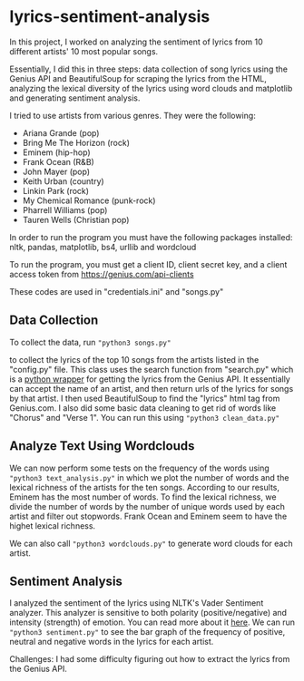 # lyrics-sentiment-analysis
In this project, I worked on analyzing the sentiment of lyrics from 10 different artists' 10 most popular
songs. 

Essentially, I did this in three steps: data collection of song lyrics using the Genius API and BeautifulSoup for scraping the lyrics from the HTML, analyzing the lexical diversity of the lyrics using word clouds and matplotlib and generating sentiment analysis. 

I tried to use artists from various genres. They were the following:
* Ariana Grande (pop)
* Bring Me The Horizon (rock)
* Eminem (hip-hop)
* Frank Ocean (R&B)
* John Mayer (pop)
* Keith Urban (country)
* Linkin Park (rock)
* My Chemical Romance (punk-rock)
* Pharrell Williams (pop)
* Tauren Wells (Christian pop)

In order to run the program you must have the following packages installed: nltk, pandas, matplotlib, bs4, urllib and wordcloud

To run the program, you must get a client ID, client secret key, and a client access token from https://genius.com/api-clients

These codes are used in "credentials.ini" and "songs.py" 

## Data Collection ##
To collect the data, run 
`"python3 songs.py"` 

to collect the lyrics of the top 10 songs from the artists listed in the "config.py" file. This class uses the search function from "search.py" which is a [python wrapper](https://github.com/jasonqng/genius-lyrics-search) for getting the lyrics from the Genius API. It essentially can accept the name of an artist, and then return urls of the lyrics for songs by that artist. I then used BeautifulSoup to find the "lyrics" html tag from Genius.com. I also did some basic data cleaning to get rid of words like "Chorus" and "Verse 1". You can run this using `"python3 clean_data.py"`

## Analyze Text Using Wordclouds ##
We can now perform some tests on the frequency of the words using `"python3 text_analysis.py"` in which we plot the number of words and the lexical richness of the artists for the ten songs. According to our results, Eminem has the most number of words. To find the lexical richness, we divide the number of words by the number of unique words used by each artist and filter out stopwords. Frank Ocean and Eminem seem to have the highet lexical richness. 

We can also call `"python3 wordclouds.py"` to generate word clouds for each artist. 

## Sentiment Analysis ##
I analyzed the sentiment of the lyrics using NLTK's Vader Sentiment analyzer. This analyzer is sensitive to both polarity (positive/negative) and intensity (strength) of emotion. You can read more about it [here](https://github.com/cjhutto/vaderSentiment). We can run `"python3 sentiment.py"` to see the bar graph of the frequency of positive, neutral and negative words in the lyrics for each artist. 

Challenges: I had some difficulty figuring out how to extract the lyrics from the Genius API.
